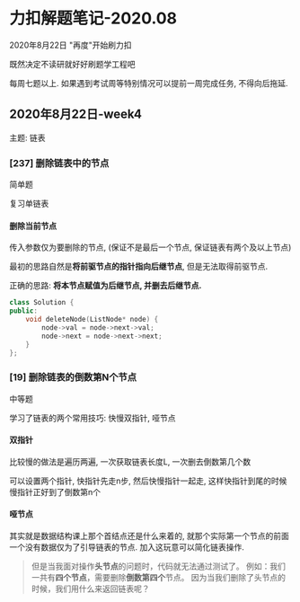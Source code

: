 # 力扣解题笔记-2020.08

2020年8月22日 "再度"开始刷力扣

既然决定不读研就好好刷题学工程吧

每周七题以上. 如果遇到考试周等特别情况可以提前一周完成任务, 不得向后拖延.

## 2020年8月22日-week4

主题: 链表

### [237] 删除链表中的节点

简单题

复习单链表

#### 删除当前节点

传入参数仅为要删除的节点, (保证不是最后一个节点, 保证链表有两个及以上节点)

最初的思路自然是**将前驱节点的指针指向后继节点**, 但是无法取得前驱节点.

正确的思路: **将本节点赋值为后继节点, 并删去后继节点.**

```c++
class Solution {
public:
    void deleteNode(ListNode* node) {
        node->val = node->next->val;
        node->next = node->next->next;
    }
};
```



### [19] 删除链表的倒数第N个节点

中等题

学习了链表的两个常用技巧: 快慢双指针, 哑节点

#### **双指针**

比较慢的做法是遍历两遍, 一次获取链表长度L, 一次删去倒数第几个数

可以设置两个指针, 快指针先走n步, 然后快慢指针一起走, 这样快指针到尾的时候慢指针正好到了倒数第n个

#### **哑节点**

其实就是数据结构课上那个首结点还是什么来着的, 就那个实际第一个节点的前面一个没有数据仅为了引导链表的节点. 加入这玩意可以简化链表操作.

> 但是当我面对操作**头节点**的问题时，代码就无法通过测试了。
> 例如：我们一共有**四个节点**，需要删除**倒数第四个**节点。
> 因为当我们删除了头节点的时候，我们用什么来返回链表呢？